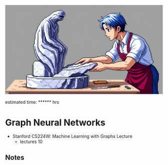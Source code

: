 ![alt text](image.png)

estimated time: ****** hrs

# Graph Neural Networks

- Stanford CS224W: Machine Learning with Graphs Lecture
    - lectures 10


## Notes
